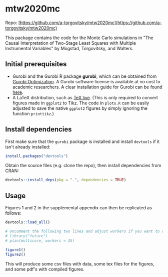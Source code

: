 # mtw2020mc
Repo: [https://github.com/a-torgovitsky/mtw2020mc](https://github.com/a-torgovitsky/mtw2020mc)

This package contains the code for the Monte Carlo simulations in "The Causal Interpretation of Two-Stage Least Squares with Multiple Instrumental Variables" by Mogstad, Torgovitsky, and Walters.

## Initial prerequisites
- Gurobi and the Gurobi R package **gurobi**, which can be obtained from [Gurobi Optimization](http://www.gurobi.com/index). A Gurobi software license is available at no cost to academic researchers. A clear installation guide for Gurobi can be found [here](https://cran.r-project.org/package=prioritizr/vignettes/gurobi_installation.html).
- A LaTeX distribution, such as [TeX live](https://www.tug.org/texlive/). (This is only required to convert figures made in `ggplot2` to Tikz. The code in `plots.R` can be easily adjusted to save the native `ggplot2` figures by simply ignoring the function `printtikz`.)

## Install dependencies

First make sure that the `gurobi` package is installed and install `devtools` if it isn't already installed:
```r
install.packages("devtools")
```
Obtain the source files (e.g. clone the repo), then install dependencies from CRAN:
```r
devtools::install_deps(pkg = ".", dependencies = TRUE)
```

## Usage

Figures 1 and 2 in the supplemental appendix can then be replicated as follows:
```r
devtools::load_all()

# Uncomment the following two lines and adjust workers if you want to run in parallel
# library("future")
# plan(multicore, workers = 35)

figure1()
figure2()
```
This will produce some csv files with data, some tex files for the figures, and some pdf's with compiled figures.
